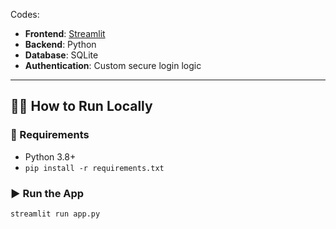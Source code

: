 Codes:
- **Frontend**: [Streamlit](https://streamlit.io/)
- **Backend**: Python
- **Database**: SQLite
- **Authentication**: Custom secure login logic

---

## 🧑‍💻 How to Run Locally

### 🔄 Requirements

- Python 3.8+
- `pip install -r requirements.txt`

### ▶️ Run the App

```bash
streamlit run app.py
